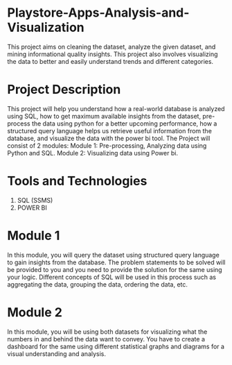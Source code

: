 # Playstore-Apps-Analysis-and-Visualization
This project aims on cleaning the dataset, analyze the given dataset, and mining informational quality insights. This project also involves visualizing the data to better and easily understand trends and different categories.

# Project Description
This project will help you understand how a real-world database is analyzed
using SQL, how to get maximum available insights from the dataset,
pre-process the data using python for a better upcoming performance, how a
structured query language helps us retrieve useful information from the
database, and visualize the data with the power bi tool.
The Project will consist of 2 modules:
Module 1: Pre-processing, Analyzing data using Python and SQL.
Module 2: Visualizing data using Power bi.

# Tools and Technologies
1. SQL (SSMS)
2. POWER BI

# Module 1
In this module, you will query the dataset using structured query
language to gain insights from the database. The problem statements to
be solved will be provided to you and you need to provide the solution
for the same using your logic. Different concepts of SQL will be used in
this process such as aggregating the data, grouping the data, ordering
the data, etc.

# Module 2
In this module, you will be using both datasets for visualizing what the
numbers in and behind the data want to convey. You have to create a
dashboard for the same using different statistical graphs and diagrams
for a visual understanding and analysis.


